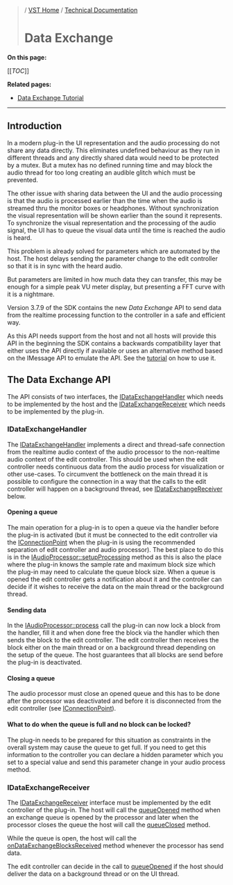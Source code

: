 >/ [VST Home](../../) / [Technical Documentation](../Index.md)
>
># Data Exchange

**On this page:**

[[_TOC_]]

**Related pages:**

- [Data Exchange Tutorial](../../Tutorials/Data+Exchange.md)

---

## Introduction

In a modern plug-in the UI representation and the audio processing do not share any data directly.
This eliminates undefined behaviour as they run in different threads and any directly shared data would 
need to be protected by a mutex. But a mutex has no defined running time and may block the audio 
thread for too long creating an audible glitch which must be prevented.

The other issue with sharing data between the UI and the audio processing is that the audio is 
processed earlier than the time when the audio is streamed thru the monitor boxes or headphones.
Without synchronization the visual representation will be shown earlier than the sound it represents.
To synchronize the visual representation and the processing of the audio signal, the UI has to queue 
the visual data until the time is reached the audio is heard.

This problem is already solved for parameters which are automated by the host. The host delays 
sending the parameter change to the edit controller so that it is in sync with the heard audio.

But parameters are limited in how much data they can transfer, this may be enough for a simple peak
VU meter display, but presenting a FFT curve with it is a nightmare.

Version 3.7.9 of the SDK contains the new *Data Exchange* API to send data from the realtime
processing function to the controller in a safe and efficient way.

As this API needs support from the host and not all hosts will provide this API in the beginning
the SDK contains a backwards compatibility layer that either uses the API directly if available or 
uses an alternative method based on the IMessage API to emulate the API. See the 
[tutorial](../../Tutorials/Data+Exchange.md) on how to use it.

## The Data Exchange API

The API consists of two interfaces, the [IDataExchangeHandler](https://steinbergmedia.github.io/vst3_doc/vstinterfaces/classSteinberg_1_1Vst_1_1IDataExchangeHandler.html) which needs to be implemented by the 
host and the [IDataExchangeReceiver](https://steinbergmedia.github.io/vst3_doc/vstinterfaces/classSteinberg_1_1Vst_1_1IDataExchangeReceiver.html) which needs to be implemented by the plug-in.

### IDataExchangeHandler

The [IDataExchangeHandler](https://steinbergmedia.github.io/vst3_doc/vstinterfaces/classSteinberg_1_1Vst_1_1IDataExchangeHandler.html) implements a direct and thread-safe connection from the realtime
audio context of the audio processor to the non-realtime audio context of the edit controller.
This should be used when the edit controller needs continuous data from the audio process for
visualization or other use-cases. To circumvent the bottleneck on the main thread it is possible
to configure the connection in a way that the calls to the edit controller will happen on a
background thread, see [IDataExchangeReceiver](https://steinbergmedia.github.io/vst3_doc/vstinterfaces/classSteinberg_1_1Vst_1_1IDataExchangeReceiver.html) below.

#### Opening a queue

The main operation for a plug-in is to open a queue via the handler before the plug-in is activated
(but it must be connected to the edit controller via the [IConnectionPoint](https://steinbergmedia.github.io/vst3_doc/vstinterfaces/classSteinberg_1_1Vst_1_1IConnectionPoint.html) when the plug-in is using
the recommended separation of edit controller and audio processor). The best place to do this is in
the [IAudioProcessor::setupProcessing](https://steinbergmedia.github.io/vst3_doc/vstinterfaces/classSteinberg_1_1Vst_1_1IAudioProcessor.html#aefb5731b94dbc899a4a7e9cd1c96e6a2) method as this is also the place where the plug-in knows the
sample rate and maximum block size which the plug-in may need to calculate the queue block size.
When a queue is opened the edit controller gets a notification about it and the controller can
decide if it wishes to receive the data on the main thread or the background thread.

#### Sending data

In the [IAudioProcessor::process](https://steinbergmedia.github.io/vst3_doc/vstinterfaces/classSteinberg_1_1Vst_1_1IAudioProcessor.html#a6b98eb31cf38ba96a28b303c13c64e13) call the plug-in can now lock a block from the handler, fill it and
when done free the block via the handler which then sends the block to the edit controller. The edit
controller then receives the block either on the main thread or on a background thread depending on
the setup of the queue.
The host guarantees that all blocks are send before the plug-in is deactivated.

#### Closing a queue

The audio processor must close an opened queue and this has to be done after the processor was
deactivated and before it is disconnected from the edit controller (see [IConnectionPoint](https://steinbergmedia.github.io/vst3_doc/vstinterfaces/classSteinberg_1_1Vst_1_1IConnectionPoint.html)).

#### What to do when the queue is full and no block can be locked?
The plug-in needs to be prepared for this situation as constraints in the overall system may cause
the queue to get full. If you need to get this information to the controller you can declare a
hidden parameter which you set to a special value and send this parameter change in your audio
process method.

### IDataExchangeReceiver

The [IDataExchangeReceiver](https://steinbergmedia.github.io/vst3_doc/vstinterfaces/classSteinberg_1_1Vst_1_1IDataExchangeReceiver.html) interface must be implemented by the edit controller of the plug-in.
The host will call the [queueOpened](https://steinbergmedia.github.io/vst3_doc/vstinterfaces/classSteinberg_1_1Vst_1_1IDataExchangeReceiver.html#a64d0de322b49fd27b815e10947d98f65) method when an exchange queue is opened by the processor and later
when the processor closes the queue the host will call the [queueClosed](https://steinbergmedia.github.io/vst3_doc/vstinterfaces/classSteinberg_1_1Vst_1_1IDataExchangeReceiver.html#a37b2181ff0ae9bdc0a6feee03b65df42) method.

While the queue is open, the host will call the [onDataExchangeBlocksReceived](https://steinbergmedia.github.io/vst3_doc/vstinterfaces/classSteinberg_1_1Vst_1_1IDataExchangeReceiver.html#af8c495fafdf429794e5b58709a403eaf) method whenever the 
processor has send data.

The edit controller can decide in the call to [queueOpened](https://steinbergmedia.github.io/vst3_doc/vstinterfaces/classSteinberg_1_1Vst_1_1IDataExchangeReceiver.html#a64d0de322b49fd27b815e10947d98f65) if the host should deliver the data on a 
background thread or on the UI thread.
